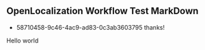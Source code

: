 ## OpenLocalization Workflow Test MarkDown
* 58710458-9c46-4ac9-ad83-0c3ab3603795 
thanks!

Hello world